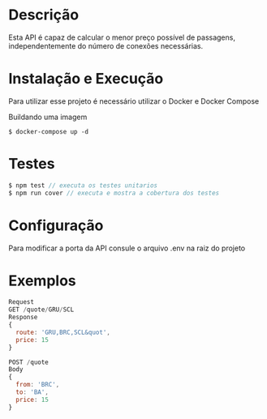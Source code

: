 # Descrição
Esta API é capaz de calcular o menor preço possível de
passagens, independentemente do número de conexões necessárias.

# Instalação e Execução
Para utilizar esse projeto é necessário utilizar o Docker e Docker Compose

Buildando uma imagem 
```docker
$ docker-compose up -d
```

# Testes
```js
$ npm test // executa os testes unitarios
$ npm run cover // executa e mostra a cobertura dos testes
```

# Configuração
Para modificar a porta da API consule o arquivo .env na raiz do projeto

# Exemplos
```js
Request
GET /quote/GRU/SCL
Response
{
  route: 'GRU,BRC,SCL&quot',
  price: 15
}

POST /quote
Body
{
  from: 'BRC',
  to: 'BA',
  price: 15
}
```